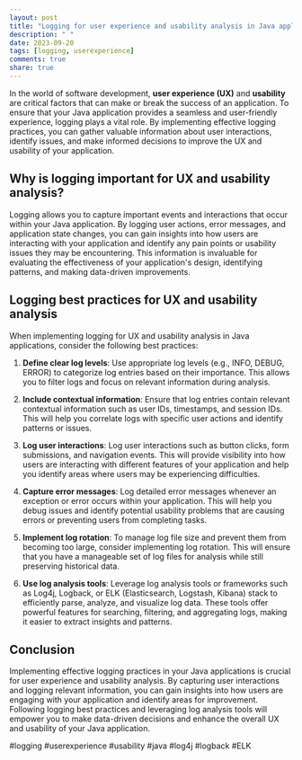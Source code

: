 ```yaml
---
layout: post
title: "Logging for user experience and usability analysis in Java applications"
description: " "
date: 2023-09-20
tags: [logging, userexperience]
comments: true
share: true
---
```


In the world of software development, **user experience (UX)** and **usability** are critical factors that can make or break the success of an application. To ensure that your Java application provides a seamless and user-friendly experience, logging plays a vital role. By implementing effective logging practices, you can gather valuable information about user interactions, identify issues, and make informed decisions to improve the UX and usability of your application.

## Why is logging important for UX and usability analysis?

Logging allows you to capture important events and interactions that occur within your Java application. By logging user actions, error messages, and application state changes, you can gain insights into how users are interacting with your application and identify any pain points or usability issues they may be encountering. This information is invaluable for evaluating the effectiveness of your application's design, identifying patterns, and making data-driven improvements.

## Logging best practices for UX and usability analysis

When implementing logging for UX and usability analysis in Java applications, consider the following best practices:

1. **Define clear log levels**: Use appropriate log levels (e.g., INFO, DEBUG, ERROR) to categorize log entries based on their importance. This allows you to filter logs and focus on relevant information during analysis.

2. **Include contextual information**: Ensure that log entries contain relevant contextual information such as user IDs, timestamps, and session IDs. This will help you correlate logs with specific user actions and identify patterns or issues.

3. **Log user interactions**: Log user interactions such as button clicks, form submissions, and navigation events. This will provide visibility into how users are interacting with different features of your application and help you identify areas where users may be experiencing difficulties.

4. **Capture error messages**: Log detailed error messages whenever an exception or error occurs within your application. This will help you debug issues and identify potential usability problems that are causing errors or preventing users from completing tasks.

5. **Implement log rotation**: To manage log file size and prevent them from becoming too large, consider implementing log rotation. This will ensure that you have a manageable set of log files for analysis while still preserving historical data.

6. **Use log analysis tools**: Leverage log analysis tools or frameworks such as Log4j, Logback, or ELK (Elasticsearch, Logstash, Kibana) stack to efficiently parse, analyze, and visualize log data. These tools offer powerful features for searching, filtering, and aggregating logs, making it easier to extract insights and patterns.

## Conclusion

Implementing effective logging practices in your Java applications is crucial for user experience and usability analysis. By capturing user interactions and logging relevant information, you can gain insights into how users are engaging with your application and identify areas for improvement. Following logging best practices and leveraging log analysis tools will empower you to make data-driven decisions and enhance the overall UX and usability of your Java application.

#logging #userexperience #usability #java #log4j #logback #ELK